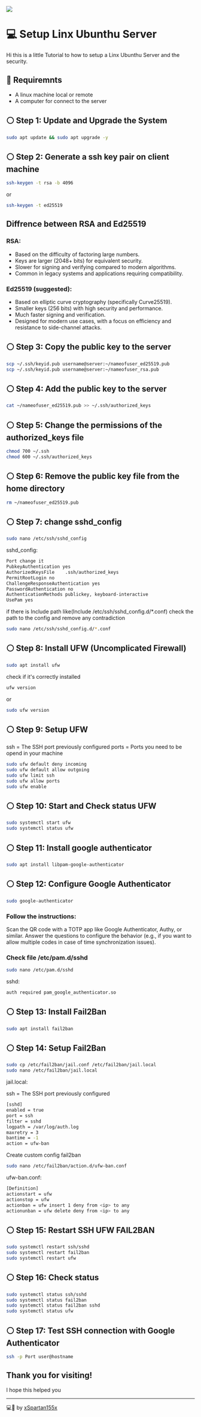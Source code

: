 ![](./assets/img/header.jpg)

# 💻 Setup Linx Ubunthu Server 

Hi this is a little Tutorial to how to setup a Linx Ubunthu Server and the security.

## 🔧 Requiremnts 

- A linux machine local or remote
- A computer for connect to the server

## ⚪️ Step 1: Update and Upgrade the System

```sh 
sudo apt update && sudo apt upgrade -y 
```

## ⚪️ Step 2: Generate a ssh key pair on client machine

```sh
ssh-keygen -t rsa -b 4096
```
or

```sh
ssh-keygen -t ed25519
```
## Diffrence between RSA and Ed25519

### RSA:

- Based on the difficulty of factoring large numbers.
- Keys are larger (2048+ bits) for equivalent security.
- Slower for signing and verifying compared to modern algorithms.
- Common in legacy systems and applications requiring compatibility.
### Ed25519 (suggested):

- Based on elliptic curve cryptography (specifically Curve25519).
- Smaller keys (256 bits) with high security and performance.
- Much faster signing and verification.
- Designed for modern use cases, with a focus on efficiency and resistance to side-channel attacks.

## ⚪️ Step 3: Copy the public key to the server

```sh
scp ~/.ssh/keyid.pub username@server:~/nameofuser_ed25519.pub
scp ~/.ssh/keyid.pub username@server:~/nameofuser_rsa.pub

```

## ⚪️ Step 4: Add the public key to the server

``` sh
cat ~/nameofuser_ed25519.pub >> ~/.ssh/authorized_keys
```

## ⚪️ Step 5: Change the permissions of the authorized_keys file

```sh
chmod 700 ~/.ssh
chmod 600 ~/.ssh/authorized_keys
```

## ⚪️ Step 6: Remove the public key file from the home directory

```sh
rm ~/nameofuser_ed25519.pub
```
## ⚪️ Step 7: change sshd_config

```sh
sudo nano /etc/ssh/sshd_config
```
sshd_config:

```sh
Port change it
PubkeyAuthentication yes
AuthorizedKeysFile    .ssh/authorized_keys
PermitRootLogin no
ChallengeResponseAuthentication yes
PasswordAuthentication no
AuthenticationMethods publickey, keyboard-interactive
UsePam yes
```

if there is Include path like(Include /etc/ssh/sshd_config.d/*.conf)
check the path to the config and remove any contradiction

```sh
sudo nano /etc/ssh/sshd_config.d/*.conf
```

## ⚪️ Step 8: Install UFW (Uncomplicated Firewall)

```sh
sudo apt install ufw
```
check if it's correctly installed 

```sh
ufw version
```
or

```sh
sudo ufw version
```
## ⚪️ Step 9: Setup UFW

ssh = The SSH port previously configured
ports = Ports you need to be opend in your machine

```sh
sudo ufw default deny incoming
sudo ufw default allow outgoing
sudo ufw limit ssh
sudo ufw allow ports
sudo ufw enable
```

## ⚪️ Step 10: Start and Check status UFW

```sh
sudo systemctl start ufw
sudo systemctl status ufw
```
## ⚪️ Step 11: Install google authenticator

```sh
sudo apt install libpam-google-authenticator
```

## ⚪️ Step 12: Configure Google Authenticator

```sh
sudo google-authenticator
```
### Follow the instructions:

Scan the QR code with a TOTP app like Google Authenticator, Authy, or similar.
Answer the questions to configure the behavior (e.g., if you want to allow multiple codes in case of time synchronization issues).

### Check file /etc/pam.d/sshd

```sh
sudo nano /etc/pam.d/sshd
```

sshd: 

```sh
auth required pam_google_authenticator.so
```

## ⚪️ Step 13: Install Fail2Ban

```sh
sudo apt install fail2ban
```
## ⚪️ Step 14: Setup Fail2Ban

```sh
sudo cp /etc/fail2ban/jail.conf /etc/fail2ban/jail.local
sudo nano /etc/fail2ban/jail.local
```
jail.local: 

ssh = The SSH port previously configured

```sh
[sshd]
enabled = true
port = ssh
filter = sshd
logpath = /var/log/auth.log
maxretry = 3
bantime = -1
action = ufw-ban
```
Create custom config fail2ban

```sh
sudo nano /etc/fail2ban/action.d/ufw-ban.conf
```

ufw-ban.conf:

```sh
[Definition]
actionstart = ufw
actionstop = ufw
actionban = ufw insert 1 deny from <ip> to any
actionunban = ufw delete deny from <ip> to any
```

## ⚪️ Step 15: Restart SSH UFW FAIL2BAN

```sh
sudo systemctl restart ssh/sshd
sudo systemctl restart fail2ban
sudo systemctl restart ufw
```

## ⚪️ Step 16: Check status

```sh
sudo systemctl status ssh/sshd
sudo systemctl status fail2ban
sudo systemctl status fail2ban sshd
sudo systemctl status ufw
```

## ⚪️ Step 17: Test SSH connection with Google Authenticator

```sh
ssh -p Port user@hostname
```

## Thank you for visiting!

I hope this helped you

___

💻💖 by [xSpartan155x](https://github.com/xSpartan155x)
